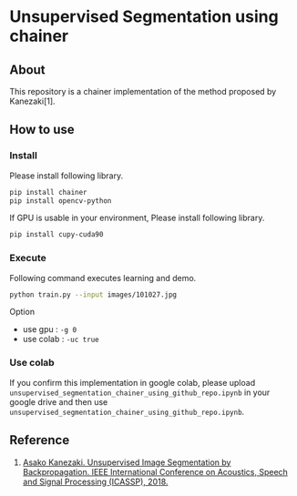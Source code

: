 # Unsupervised Segmentation using chainer
## About
This repository is a chainer implementation of the method proposed by Kanezaki[1].

## How to use
### Install
Please install following library.  
```bash
pip install chainer
pip install opencv-python
```

If GPU is usable in your environment, Please install following library.
```bash
pip install cupy-cuda90
```

### Execute
Following command executes learning and demo.
```bash
python train.py --input images/101027.jpg
```

Option  
- use gpu : `-g 0`
- use colab : `-uc true`

### Use colab
If you confirm this implementation in google colab, please upload `unsupervised_segmentation_chainer_using_github_repo.ipynb` in your google drive and then use `unsupervised_segmentation_chainer_using_github_repo.ipynb`.

## Reference
1. [Asako Kanezaki. Unsupervised Image Segmentation by Backpropagation. IEEE International Conference on Acoustics, Speech and Signal Processing (ICASSP), 2018.](https://kanezaki.github.io/pytorch-unsupervised-segmentation/ICASSP2018_kanezaki.pdf)
